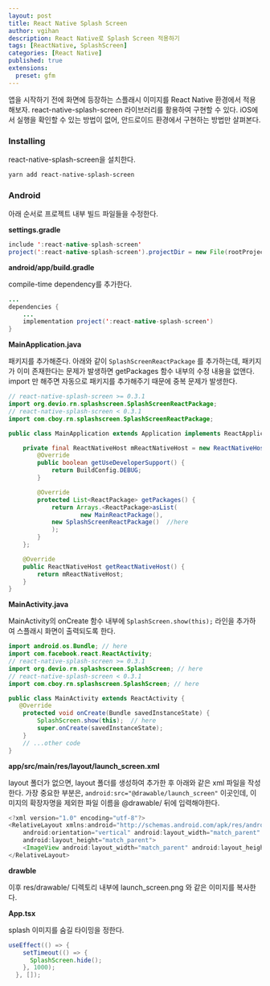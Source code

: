 ```yaml
---
layout: post
title: React Native Splash Screen
author: vgihan
description: React Native로 Splash Screen 적용하기
tags: [ReactNative, SplashScreen]
categories: [React Native]
published: true
extensions:
  preset: gfm
---
```


앱을 시작하기 전에 화면에 등장하는 스플래시 이미지를 React Native 환경에서 적용해보자. react-native-splash-screen 라이브러리를 활용하여 구현할 수 있다. iOS에서 실행을 확인할 수 있는 방법이 없어, 안드로이드 환경에서 구현하는 방법만 살펴본다.

### Installing

react-native-splash-screen을 설치한다.

```bash
yarn add react-native-splash-screen
```

### Android

아래 순서로 프로젝트 내부 빌드 파일들을 수정한다.

**settings.gradle**

```java
include ':react-native-splash-screen'
project(':react-native-splash-screen').projectDir = new File(rootProject.projectDir, '../node_modules/react-native-splash-screen/android')
```

**android/app/build.gradle**

compile-time dependency를 추가한다.

```java
...
dependencies {
    ...
    implementation project(':react-native-splash-screen')
}
```

**MainApplication.java**

패키지를 추가해준다. 아래와 같이 `SplashScreenReactPackage` 를 추가하는데, 패키지가 이미 존재한다는 문제가 발생하면 getPackages 함수 내부의 수정 내용을 없앤다. import 만 해주면 자동으로 패키지를 추가해주기 때문에 중복 문제가 발생한다.

```java
// react-native-splash-screen >= 0.3.1
import org.devio.rn.splashscreen.SplashScreenReactPackage;
// react-native-splash-screen < 0.3.1
import com.cboy.rn.splashscreen.SplashScreenReactPackage;

public class MainApplication extends Application implements ReactApplication {

    private final ReactNativeHost mReactNativeHost = new ReactNativeHost(this) {
        @Override
        public boolean getUseDeveloperSupport() {
            return BuildConfig.DEBUG;
        }

        @Override
        protected List<ReactPackage> getPackages() {
            return Arrays.<ReactPackage>asList(
                    new MainReactPackage(),
            new SplashScreenReactPackage()  //here
            );
        }
    };

    @Override
    public ReactNativeHost getReactNativeHost() {
        return mReactNativeHost;
    }
}
```

**MainActivity.java**

MainActivity의 onCreate 함수 내부에 `SplashScreen.show(this);` 라인을 추가하여 스플래시 화면이 출력되도록 한다.

```java
import android.os.Bundle; // here
import com.facebook.react.ReactActivity;
// react-native-splash-screen >= 0.3.1
import org.devio.rn.splashscreen.SplashScreen; // here
// react-native-splash-screen < 0.3.1
import com.cboy.rn.splashscreen.SplashScreen; // here

public class MainActivity extends ReactActivity {
   @Override
    protected void onCreate(Bundle savedInstanceState) {
        SplashScreen.show(this);  // here
        super.onCreate(savedInstanceState);
    }
    // ...other code
}
```

**app/src/main/res/layout/launch_screen.xml**

layout 폴더가 없으면, layout 폴더를 생성하여 추가한 후 아래와 같은 xml 파일을 작성한다. 가장 중요한 부분은, `android:src="@drawable/launch_screen"` 이곳인데, 이미지의 확장자명을 제외한 파일 이름을 @drawable/ 뒤에 입력해야한다.

```java
<?xml version="1.0" encoding="utf-8"?>
<RelativeLayout xmlns:android="http://schemas.android.com/apk/res/android"
    android:orientation="vertical" android:layout_width="match_parent"
    android:layout_height="match_parent">
    <ImageView android:layout_width="match_parent" android:layout_height="match_parent" android:src="@drawable/launch_screen" android:scaleType="centerCrop" />
</RelativeLayout>
```

**drawble**

이후 res/drawable/ 디렉토리 내부에 launch_screen.png 와 같은 이미지를 복사한다.

**App.tsx**

splash 이미지를 숨길 타이밍을 정한다.

```java
useEffect(() => {
    setTimeout(() => {
      SplashScreen.hide();
    }, 1000);
  }, []);
```
